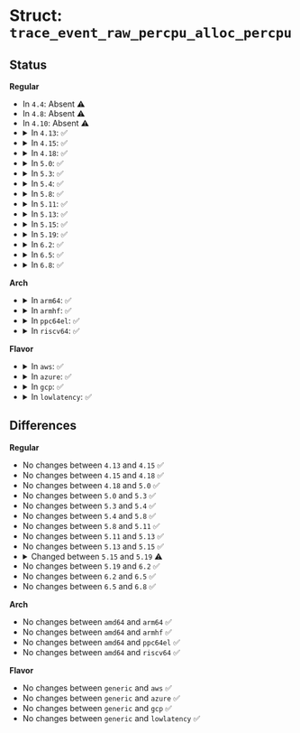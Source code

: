 # Struct: <code>trace_event_raw_percpu_alloc_percpu</code>

## Status
<b>Regular</b>
<ul>
<li>
In <code>4.4</code>: Absent ⚠️
</li>
<li>
In <code>4.8</code>: Absent ⚠️
</li>
<li>
In <code>4.10</code>: Absent ⚠️
</li>
<li>
<details>
<summary>In <code>4.13</code>: ✅</summary>

```c
struct trace_event_raw_percpu_alloc_percpu {
    struct trace_entry ent;
    bool reserved;
    bool is_atomic;
    size_t size;
    size_t align;
    void *base_addr;
    int off;
    void *ptr;
    char __data[0];
};
```
</details>
</li>
<li>
<details>
<summary>In <code>4.15</code>: ✅</summary>

```c
struct trace_event_raw_percpu_alloc_percpu {
    struct trace_entry ent;
    bool reserved;
    bool is_atomic;
    size_t size;
    size_t align;
    void *base_addr;
    int off;
    void *ptr;
    char __data[0];
};
```
</details>
</li>
<li>
<details>
<summary>In <code>4.18</code>: ✅</summary>

```c
struct trace_event_raw_percpu_alloc_percpu {
    struct trace_entry ent;
    bool reserved;
    bool is_atomic;
    size_t size;
    size_t align;
    void *base_addr;
    int off;
    void *ptr;
    char __data[0];
};
```
</details>
</li>
<li>
<details>
<summary>In <code>5.0</code>: ✅</summary>

```c
struct trace_event_raw_percpu_alloc_percpu {
    struct trace_entry ent;
    bool reserved;
    bool is_atomic;
    size_t size;
    size_t align;
    void *base_addr;
    int off;
    void *ptr;
    char __data[0];
};
```
</details>
</li>
<li>
<details>
<summary>In <code>5.3</code>: ✅</summary>

```c
struct trace_event_raw_percpu_alloc_percpu {
    struct trace_entry ent;
    bool reserved;
    bool is_atomic;
    size_t size;
    size_t align;
    void *base_addr;
    int off;
    void *ptr;
    char __data[0];
};
```
</details>
</li>
<li>
<details>
<summary>In <code>5.4</code>: ✅</summary>

```c
struct trace_event_raw_percpu_alloc_percpu {
    struct trace_entry ent;
    bool reserved;
    bool is_atomic;
    size_t size;
    size_t align;
    void *base_addr;
    int off;
    void *ptr;
    char __data[0];
};
```
</details>
</li>
<li>
<details>
<summary>In <code>5.8</code>: ✅</summary>

```c
struct trace_event_raw_percpu_alloc_percpu {
    struct trace_entry ent;
    bool reserved;
    bool is_atomic;
    size_t size;
    size_t align;
    void *base_addr;
    int off;
    void *ptr;
    char __data[0];
};
```
</details>
</li>
<li>
<details>
<summary>In <code>5.11</code>: ✅</summary>

```c
struct trace_event_raw_percpu_alloc_percpu {
    struct trace_entry ent;
    bool reserved;
    bool is_atomic;
    size_t size;
    size_t align;
    void *base_addr;
    int off;
    void *ptr;
    char __data[0];
};
```
</details>
</li>
<li>
<details>
<summary>In <code>5.13</code>: ✅</summary>

```c
struct trace_event_raw_percpu_alloc_percpu {
    struct trace_entry ent;
    bool reserved;
    bool is_atomic;
    size_t size;
    size_t align;
    void *base_addr;
    int off;
    void *ptr;
    char __data[0];
};
```
</details>
</li>
<li>
<details>
<summary>In <code>5.15</code>: ✅</summary>

```c
struct trace_event_raw_percpu_alloc_percpu {
    struct trace_entry ent;
    bool reserved;
    bool is_atomic;
    size_t size;
    size_t align;
    void *base_addr;
    int off;
    void *ptr;
    char __data[0];
};
```
</details>
</li>
<li>
<details>
<summary>In <code>5.19</code>: ✅</summary>

```c
struct trace_event_raw_percpu_alloc_percpu {
    struct trace_entry ent;
    long unsigned int call_site;
    bool reserved;
    bool is_atomic;
    size_t size;
    size_t align;
    void *base_addr;
    int off;
    void *ptr;
    size_t bytes_alloc;
    long unsigned int gfp_flags;
    char __data[0];
};
```
</details>
</li>
<li>
<details>
<summary>In <code>6.2</code>: ✅</summary>

```c
struct trace_event_raw_percpu_alloc_percpu {
    struct trace_entry ent;
    long unsigned int call_site;
    bool reserved;
    bool is_atomic;
    size_t size;
    size_t align;
    void *base_addr;
    int off;
    void *ptr;
    size_t bytes_alloc;
    long unsigned int gfp_flags;
    char __data[0];
};
```
</details>
</li>
<li>
<details>
<summary>In <code>6.5</code>: ✅</summary>

```c
struct trace_event_raw_percpu_alloc_percpu {
    struct trace_entry ent;
    long unsigned int call_site;
    bool reserved;
    bool is_atomic;
    size_t size;
    size_t align;
    void *base_addr;
    int off;
    void *ptr;
    size_t bytes_alloc;
    long unsigned int gfp_flags;
    char __data[0];
};
```
</details>
</li>
<li>
<details>
<summary>In <code>6.8</code>: ✅</summary>

```c
struct trace_event_raw_percpu_alloc_percpu {
    struct trace_entry ent;
    long unsigned int call_site;
    bool reserved;
    bool is_atomic;
    size_t size;
    size_t align;
    void *base_addr;
    int off;
    void *ptr;
    size_t bytes_alloc;
    long unsigned int gfp_flags;
    char __data[0];
};
```
</details>
</li>
</ul>
<b>Arch</b>
<ul>
<li>
<details>
<summary>In <code>arm64</code>: ✅</summary>

```c
struct trace_event_raw_percpu_alloc_percpu {
    struct trace_entry ent;
    bool reserved;
    bool is_atomic;
    size_t size;
    size_t align;
    void *base_addr;
    int off;
    void *ptr;
    char __data[0];
};
```
</details>
</li>
<li>
<details>
<summary>In <code>armhf</code>: ✅</summary>

```c
struct trace_event_raw_percpu_alloc_percpu {
    struct trace_entry ent;
    bool reserved;
    bool is_atomic;
    size_t size;
    size_t align;
    void *base_addr;
    int off;
    void *ptr;
    char __data[0];
};
```
</details>
</li>
<li>
<details>
<summary>In <code>ppc64el</code>: ✅</summary>

```c
struct trace_event_raw_percpu_alloc_percpu {
    struct trace_entry ent;
    bool reserved;
    bool is_atomic;
    size_t size;
    size_t align;
    void *base_addr;
    int off;
    void *ptr;
    char __data[0];
};
```
</details>
</li>
<li>
<details>
<summary>In <code>riscv64</code>: ✅</summary>

```c
struct trace_event_raw_percpu_alloc_percpu {
    struct trace_entry ent;
    bool reserved;
    bool is_atomic;
    size_t size;
    size_t align;
    void *base_addr;
    int off;
    void *ptr;
    char __data[0];
};
```
</details>
</li>
</ul>
<b>Flavor</b>
<ul>
<li>
<details>
<summary>In <code>aws</code>: ✅</summary>

```c
struct trace_event_raw_percpu_alloc_percpu {
    struct trace_entry ent;
    bool reserved;
    bool is_atomic;
    size_t size;
    size_t align;
    void *base_addr;
    int off;
    void *ptr;
    char __data[0];
};
```
</details>
</li>
<li>
<details>
<summary>In <code>azure</code>: ✅</summary>

```c
struct trace_event_raw_percpu_alloc_percpu {
    struct trace_entry ent;
    bool reserved;
    bool is_atomic;
    size_t size;
    size_t align;
    void *base_addr;
    int off;
    void *ptr;
    char __data[0];
};
```
</details>
</li>
<li>
<details>
<summary>In <code>gcp</code>: ✅</summary>

```c
struct trace_event_raw_percpu_alloc_percpu {
    struct trace_entry ent;
    bool reserved;
    bool is_atomic;
    size_t size;
    size_t align;
    void *base_addr;
    int off;
    void *ptr;
    char __data[0];
};
```
</details>
</li>
<li>
<details>
<summary>In <code>lowlatency</code>: ✅</summary>

```c
struct trace_event_raw_percpu_alloc_percpu {
    struct trace_entry ent;
    bool reserved;
    bool is_atomic;
    size_t size;
    size_t align;
    void *base_addr;
    int off;
    void *ptr;
    char __data[0];
};
```
</details>
</li>
</ul>

## Differences
<b>Regular</b>
<ul>
<li>
No changes between <code>4.13</code> and <code>4.15</code> ✅
</li>
<li>
No changes between <code>4.15</code> and <code>4.18</code> ✅
</li>
<li>
No changes between <code>4.18</code> and <code>5.0</code> ✅
</li>
<li>
No changes between <code>5.0</code> and <code>5.3</code> ✅
</li>
<li>
No changes between <code>5.3</code> and <code>5.4</code> ✅
</li>
<li>
No changes between <code>5.4</code> and <code>5.8</code> ✅
</li>
<li>
No changes between <code>5.8</code> and <code>5.11</code> ✅
</li>
<li>
No changes between <code>5.11</code> and <code>5.13</code> ✅
</li>
<li>
No changes between <code>5.13</code> and <code>5.15</code> ✅
</li>
<li>
<details>
<summary>Changed between <code>5.15</code> and <code>5.19</code> ⚠️</summary>
<ul>
<li>
<b>Field added. </b>
<code>long unsigned int call_site</code>
</li>
<li>
<b>Field added. </b>
<code>size_t bytes_alloc</code>
</li>
<li>
<b>Field added. </b>
<code>long unsigned int gfp_flags</code>
</li>
</ul>
</details>
</li>
<li>
No changes between <code>5.19</code> and <code>6.2</code> ✅
</li>
<li>
No changes between <code>6.2</code> and <code>6.5</code> ✅
</li>
<li>
No changes between <code>6.5</code> and <code>6.8</code> ✅
</li>
</ul>
<b>Arch</b>
<ul>
<li>
No changes between <code>amd64</code> and <code>arm64</code> ✅
</li>
<li>
No changes between <code>amd64</code> and <code>armhf</code> ✅
</li>
<li>
No changes between <code>amd64</code> and <code>ppc64el</code> ✅
</li>
<li>
No changes between <code>amd64</code> and <code>riscv64</code> ✅
</li>
</ul>
<b>Flavor</b>
<ul>
<li>
No changes between <code>generic</code> and <code>aws</code> ✅
</li>
<li>
No changes between <code>generic</code> and <code>azure</code> ✅
</li>
<li>
No changes between <code>generic</code> and <code>gcp</code> ✅
</li>
<li>
No changes between <code>generic</code> and <code>lowlatency</code> ✅
</li>
</ul>
